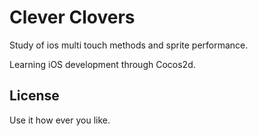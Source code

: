 # Clever Clovers #
Study of ios multi touch methods and sprite performance.

Learning iOS development through Cocos2d.


## License ##
Use it how ever you like.
